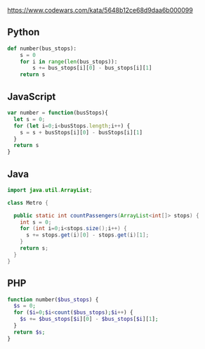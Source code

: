 https://www.codewars.com/kata/5648b12ce68d9daa6b000099

## Python
```python
def number(bus_stops):
    s = 0
    for i in range(len(bus_stops)):
        s += bus_stops[i][0] - bus_stops[i][1]
    return s
```

## JavaScript
```js
var number = function(busStops){
  let s = 0;
  for (let i=0;i<busStops.length;i++) {
    s = s + busStops[i][0] - busStops[i][1]
  }
  return s
}
```

## Java
```java
import java.util.ArrayList;

class Metro {

  public static int countPassengers(ArrayList<int[]> stops) {
    int s = 0;
    for (int i=0;i<stops.size();i++) {
      s += stops.get(i)[0] - stops.get(i)[1];
    }
    return s;
  }
}
```

## PHP
```php
function number($bus_stops) {
  $s = 0;
  for ($i=0;$i<count($bus_stops);$i++) {
    $s += $bus_stops[$i][0] - $bus_stops[$i][1];
  }
  return $s;
}
```